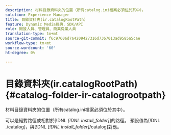 ```yaml
---
description: 材料目錄資料夾的位置（所有catalog.ini檔案必須位於其中）。
solution: Experience Manager
title: 目錄資料夾(ir.catalogRootPath)
feature: Dynamic Media經典，SDK/API
role: 開發人員、管理員、商業從業人員
translation-type: tm+mt
source-git-commit: f6c97606d7a4209427316d7367013ad9585a5cae
workflow-type: tm+mt
source-wordcount: '60'
ht-degree: 0%

---
```



# 目錄資料夾(ir.catalogRootPath){#catalog-folder-ir-catalogrootpath}

材料目錄資料夾的位置（所有catalog.ini檔案必須位於其中）。

可以是絕對路徑或相對於[!DNL *[!DNL install_folder]*]的路徑。 預設值為[!DNL ./catalog]，與[!DNL *[!DNL install_folder]*/catalog]對應。
